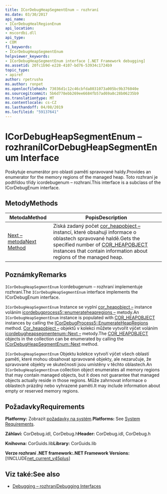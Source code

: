 ```yaml
---
title: ICorDebugHeapSegmentEnum – rozhraní
ms.date: 03/30/2017
api_name:
- ICorDebugHealRegionEnum
api_location:
- mscordbi.dll
api_type:
- COM
f1_keywords:
- ICorDebugHeapSegmentEnum
helpviewer_keywords:
- ICorDebugHeapSegmentEnum interface [.NET Framework debugging]
ms.assetid: 20fc1b9d-e228-4107-bd76-53934c1724b9
topic_type:
- apiref
author: rpetrusha
ms.author: ronpet
ms.openlocfilehash: 73036d1c12c46cbfda8031073a005bc9b376040e
ms.sourcegitcommit: 5b6d778ebb269ee6684fb57ad69a8c28b06235b9
ms.translationtype: MT
ms.contentlocale: cs-CZ
ms.lasthandoff: 04/08/2019
ms.locfileid: "59137641"
---
```

# <a name="icordebugheapsegmentenum-interface"></a><span data-ttu-id="03b03-102">ICorDebugHeapSegmentEnum – rozhraní</span><span class="sxs-lookup"><span data-stu-id="03b03-102">ICorDebugHeapSegmentEnum Interface</span></span>
<span data-ttu-id="03b03-103">Poskytuje enumerátor pro oblasti paměti spravované haldy.</span><span class="sxs-lookup"><span data-stu-id="03b03-103">Provides an enumerator for the memory regions of the managed heap.</span></span> <span data-ttu-id="03b03-104">Toto rozhraní je podtřídou třídy icordebugenum – rozhraní.</span><span class="sxs-lookup"><span data-stu-id="03b03-104">This interface is a subclass of the ICorDebugEnum interface.</span></span>  
  
## <a name="methods"></a><span data-ttu-id="03b03-105">Metody</span><span class="sxs-lookup"><span data-stu-id="03b03-105">Methods</span></span>  
  
|<span data-ttu-id="03b03-106">Metoda</span><span class="sxs-lookup"><span data-stu-id="03b03-106">Method</span></span>|<span data-ttu-id="03b03-107">Popis</span><span class="sxs-lookup"><span data-stu-id="03b03-107">Description</span></span>|  
|------------|-----------------|  
|[<span data-ttu-id="03b03-108">Next – metoda</span><span class="sxs-lookup"><span data-stu-id="03b03-108">Next Method</span></span>](../../../../docs/framework/unmanaged-api/debugging/icordebugheapsegmentenum-next-method.md)|<span data-ttu-id="03b03-109">Získá zadaný počet [cor_heapobject –](../../../../docs/framework/unmanaged-api/debugging/cor-heapobject-structure.md) instancí, které obsahují informace o oblastech spravované haldě.</span><span class="sxs-lookup"><span data-stu-id="03b03-109">Gets the specified number of [COR_HEAPOBJECT](../../../../docs/framework/unmanaged-api/debugging/cor-heapobject-structure.md) instances that contain information about regions of the managed heap.</span></span>|  
  
## <a name="remarks"></a><span data-ttu-id="03b03-110">Poznámky</span><span class="sxs-lookup"><span data-stu-id="03b03-110">Remarks</span></span>  
 <span data-ttu-id="03b03-111">`ICorDebugHeapSegmentEnum` Icordebugenum – rozhraní implementuje rozhraní.</span><span class="sxs-lookup"><span data-stu-id="03b03-111">The `ICorDebugHeapSegmentEnum` interface implements the ICorDebugEnum interface.</span></span>  
  
 <span data-ttu-id="03b03-112">`ICorDebugHeapSegmentEnum` Instance se vyplní [cor_heapobject –](../../../../docs/framework/unmanaged-api/debugging/cor-heapobject-structure.md) instance voláním [icordebugprocess5::enumerateheapregions –](../../../../docs/framework/unmanaged-api/debugging/icordebugprocess5-enumerateheapregions-method.md) metody.</span><span class="sxs-lookup"><span data-stu-id="03b03-112">An `ICorDebugHeapSegmentEnum` instance is populated with [COR_HEAPOBJECT](../../../../docs/framework/unmanaged-api/debugging/cor-heapobject-structure.md) instances by calling the [ICorDebugProcess5::EnumerateHeapRegions](../../../../docs/framework/unmanaged-api/debugging/icordebugprocess5-enumerateheapregions-method.md) method.</span></span> <span data-ttu-id="03b03-113">[Cor_heapobject –](../../../../docs/framework/unmanaged-api/debugging/cor-heapobject-structure.md) objektů v kolekci můžete vytvořit výčet voláním [icordebugheapsegmentenum::Next –](../../../../docs/framework/unmanaged-api/debugging/icordebugheapsegmentenum-next-method.md) metody.</span><span class="sxs-lookup"><span data-stu-id="03b03-113">The [COR_HEAPOBJECT](../../../../docs/framework/unmanaged-api/debugging/cor-heapobject-structure.md) objects in the collection can be enumerated by calling the [ICorDebugHeapSegmentEnum::Next](../../../../docs/framework/unmanaged-api/debugging/icordebugheapsegmentenum-next-method.md) method.</span></span>  
  
 <span data-ttu-id="03b03-114">`ICorDebugHeapSegmentEnum` Objektu kolekce vytvoří výčet všech oblastí paměti, které mohou obsahovat spravované objekty, ale nezaručuje, že spravované objekty ve skutečnosti jsou umístěny v těchto oblastech.</span><span class="sxs-lookup"><span data-stu-id="03b03-114">An `ICorDebugHeapSegmentEnum` collection object enumerates all memory regions that may contain managed objects, but it does not guarantee that managed objects actually reside in those regions.</span></span> <span data-ttu-id="03b03-115">Může zahrnovat informace o oblastech prázdný nebo vyhrazené paměti.</span><span class="sxs-lookup"><span data-stu-id="03b03-115">It may include information about empty or reserved memory regions.</span></span>  
  
## <a name="requirements"></a><span data-ttu-id="03b03-116">Požadavky</span><span class="sxs-lookup"><span data-stu-id="03b03-116">Requirements</span></span>  
 <span data-ttu-id="03b03-117">**Platformy:** Zobrazit [požadavky na systém](../../../../docs/framework/get-started/system-requirements.md).</span><span class="sxs-lookup"><span data-stu-id="03b03-117">**Platforms:** See [System Requirements](../../../../docs/framework/get-started/system-requirements.md).</span></span>  
  
 <span data-ttu-id="03b03-118">**Záhlaví:** CorDebug.idl, CorDebug.h</span><span class="sxs-lookup"><span data-stu-id="03b03-118">**Header:** CorDebug.idl, CorDebug.h</span></span>  
  
 <span data-ttu-id="03b03-119">**Knihovna:** CorGuids.lib</span><span class="sxs-lookup"><span data-stu-id="03b03-119">**Library:** CorGuids.lib</span></span>  
  
 **<span data-ttu-id="03b03-120">Verze rozhraní .NET framework:</span><span class="sxs-lookup"><span data-stu-id="03b03-120">.NET Framework Versions:</span></span>** [!INCLUDE[net_current_v45plus](../../../../includes/net-current-v45plus-md.md)]  
  
## <a name="see-also"></a><span data-ttu-id="03b03-121">Viz také:</span><span class="sxs-lookup"><span data-stu-id="03b03-121">See also</span></span>

- [<span data-ttu-id="03b03-122">Debugging – rozhraní</span><span class="sxs-lookup"><span data-stu-id="03b03-122">Debugging Interfaces</span></span>](../../../../docs/framework/unmanaged-api/debugging/debugging-interfaces.md)
